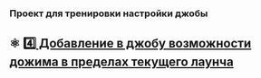 ### Проект для тренировки настройки джобы
## :atom_symbol: [ :four: Добавление в джобу возможности дожима в пределах текущего лаунча](https://github.com/valentina810/ci-cd/blob/main/chapters/4/setting_up_test_pressure_within_a_launch.md)
